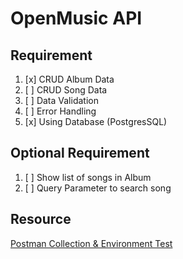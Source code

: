 # OpenMusic API

## Requirement

1. [x] CRUD Album Data 
2. [ ] CRUD Song Data
3. [ ] Data Validation
4. [ ] Error Handling
5. [x] Using Database (PostgresSQL)

## Optional Requirement

1. [ ] Show list of songs in Album
2. [ ] Query Parameter to search song

## Resource

[Postman Collection & Environment Test](https://github.com/dicodingacademy/a271-backend-menengah-labs/raw/099-shared-files/03-submission-content/01-open-music-api-v1/OpenMusic%20API%20V1%20Test.zip)
